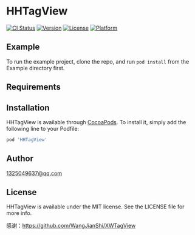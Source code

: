 # HHTagView

[![CI Status](https://img.shields.io/travis/1325049637@qq.com/HHTagView.svg?style=flat)](https://travis-ci.org/1325049637@qq.com/HHTagView)
[![Version](https://img.shields.io/cocoapods/v/HHTagView.svg?style=flat)](https://cocoapods.org/pods/HHTagView)
[![License](https://img.shields.io/cocoapods/l/HHTagView.svg?style=flat)](https://cocoapods.org/pods/HHTagView)
[![Platform](https://img.shields.io/cocoapods/p/HHTagView.svg?style=flat)](https://cocoapods.org/pods/HHTagView)

## Example

To run the example project, clone the repo, and run `pod install` from the Example directory first.


## Requirements

## Installation

HHTagView is available through [CocoaPods](https://cocoapods.org). To install
it, simply add the following line to your Podfile:

```ruby
pod 'HHTagView'
```

## Author

1325049637@qq.com

## License

HHTagView is available under the MIT license. See the LICENSE file for more info.

感谢：https://github.com/WangJianShi/XWTagView

